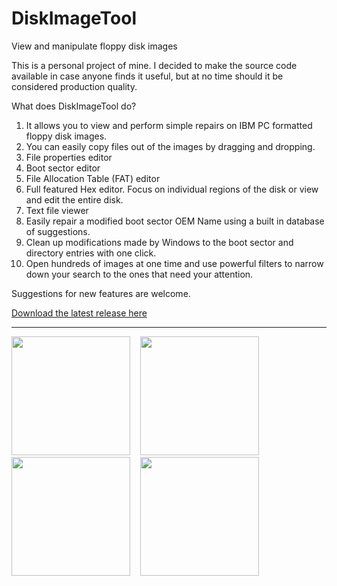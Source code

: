 # DiskImageTool
View and manipulate floppy disk images

This is a personal project of mine.  I decided to make the source code available in case anyone finds it useful, but at no time should it be considered production quality.

What does DiskImageTool do?

1. It allows you to view and perform simple repairs on IBM PC formatted floppy disk images.
2. You can easily copy files out of the images by dragging and dropping.
3. File properties editor
4. Boot sector editor
5. File Allocation Table (FAT) editor
6. Full featured Hex editor.  Focus on individual regions of the disk or view and edit the entire disk.
7. Text file viewer
8. Easily repair a modified boot sector OEM Name using a built in database of suggestions.
9. Clean up modifications made by Windows to the boot sector and directory entries with one click.
10. Open hundreds of images at one time and use powerful filters to narrow down your search to the ones that need your attention.

Suggestions for new features are welcome.

[Download the latest release here](https://github.com/Digitoxin1/DiskImageTool/releases/latest)

---

<img src="https://user-images.githubusercontent.com/5696659/227692756-913a5702-80d2-4915-8634-a8b5fc689e98.png" height="190">&nbsp;&nbsp;&nbsp;&nbsp;<img src="https://user-images.githubusercontent.com/5696659/227693418-8df385b5-96cf-4b7e-a48c-8e24defdf4f4.png" height="190">&nbsp;&nbsp;&nbsp;&nbsp;<img src="https://user-images.githubusercontent.com/5696659/231056756-0d1ad118-b69a-451a-a4fb-08180d2d29c4.png" height="190">&nbsp;&nbsp;&nbsp;&nbsp;<img src="https://user-images.githubusercontent.com/5696659/227693425-5dfd4978-b390-4d2d-afc6-5aaf87ad36e9.png" height="190">
